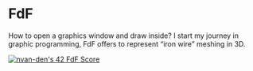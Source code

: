 # FdF
How to open a graphics window and draw inside? I start my journey in graphic programming, FdF offers to represent “iron wire” meshing in 3D.

[![nvan-den's 42 FdF Score](https://badge42.vercel.app/api/v2/cljy4xxx3005908ldv6yvd2la/project/2931624)](https://github.com/JaeSeoKim/badge42)

